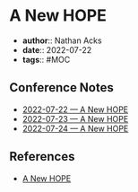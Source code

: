 # A New HOPE

* **author**:: Nathan Acks
* **date**:: 2022-07-22
* **tags**:: #MOC

## Conference Notes

* [2022-07-22 — A New HOPE](../log/2022-07-22-a-new-hope.md)
* [2022-07-23 — A New HOPE](../log/2022-07-23-a-new-hope.md)
* [2022-07-24 — A New HOPE](../log/2022-07-24-a-new-hope.md)

## References

* [A New HOPE](https://xiv.hope.net/)
